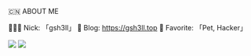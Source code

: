 🇨🇳 ABOUT ME

🧑🏻‍💻 Nick: 「gsh3ll」  🚀 Blog: https://gsh3ll.top   💖 Favorite: 「Pet, Hacker」

<img src="https://github-profile-summary-cards.vercel.app/api/cards/profile-details?username=gsh3ll&theme=nord_dark" align="center"/>

<img src="https://github-profile-trophy.vercel.app/?username=gsh3ll&theme=nord&row=1&column=9" align="center"/>







<!-- <img src="https://github-readme-stats.vercel.app/api?username=gsh3ll&theme=nord&count_private=true&show_icons=true&line_height=30" align="right"/> -->
<!-- ![marionxue's github stats](https://github-readme-stats.vercel.app/api?username=gsh3ll&theme=radical) 
 -->

